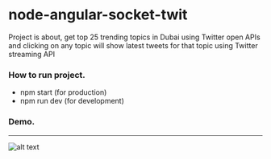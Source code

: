 # node-angular-socket-twit

Project is about, get top 25 trending topics in Dubai using Twitter open APIs and clicking on any topic will show latest tweets for that topic using Twitter streaming API

### How to run project.
* npm start (for production)
* npm run dev (for development)

### Demo.
---------------------------------------
![alt text](https://github.com/kevalbhatt/node-angular-socket-twit/blob/master/Demo.gif "Logo Title Text 1")

